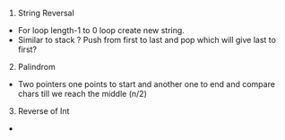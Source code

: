1. String Reversal 
  - For loop length-1 to 0 loop create new string.
  - Similar to stack ? Push from first to last and pop which will give last to first?
  
2. Palindrom 
  - Two pointers one points to start and another one to end and compare chars till we reach the middle (n/2)

3. Reverse of Int 
  - 
